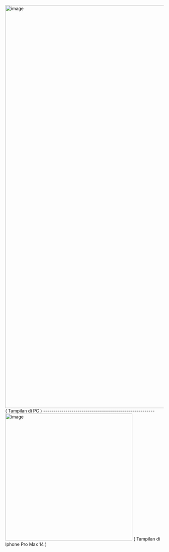 <img width="1280" alt="image" src="https://github.com/PressToCode/DDAP2024-TugasHTML/assets/137992170/956325ce-9065-42ca-982c-7e73c1f9fdcd">
( Tampilan di PC )
-------------------------------------------------------
<img width="404" alt="image" src="https://github.com/PressToCode/DDAP2024-TugasHTML/assets/137992170/0a1e259d-9399-46cb-a3e7-9f8082adc536">
( Tampilan di Iphone Pro Max 14 )
